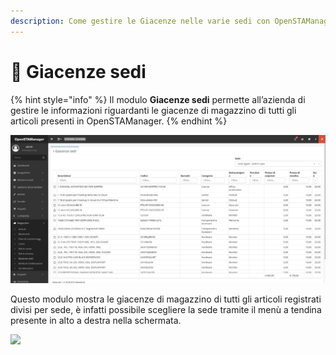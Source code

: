 ```yaml
---
description: Come gestire le Giacenze nelle varie sedi con OpenSTAManager
---
```


# 🏬 Giacenze sedi

{% hint style="info" %}
Il modulo **Giacenze sedi** permette all’azienda di gestire le informazioni riguardanti le giacenze di magazzino di tutti gli articoli presenti in OpenSTAManager.
{% endhint %}

![](<../../../.gitbook/assets/image (612).png>)

Questo modulo mostra le giacenze di magazzino di tutti gli articoli registrati divisi per sede, è infatti possibile scegliere la sede tramite il menù a tendina presente in alto a destra nella schermata.

![](https://firebasestorage.googleapis.com/v0/b/gitbook-x-prod.appspot.com/o/spaces%2F-LZJeLg23eVDvrCv74U7-887967055%2Fuploads%2F4ulOYCHjtZhAlczBJXOt%2Ffile.png?alt=media)
